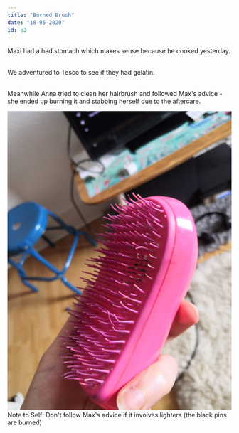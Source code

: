 ```yaml
---
title: "Burned Brush"
date: "18-05-2020"
id: 62
---
```

Maxi had a bad stomach which makes sense because he cooked yesterday. <br><br>

We adventured to Tesco to see if they had gelatin. <br><br>

Meanwhile Anna tried to clean her hairbrush and followed Max's advice - she ended up burning it and stabbing herself due to the aftercare.

![Burned Pins on the Brush](../images/May/18.jpg)
Note to Self: Don't follow Max's advice if it involves lighters (the black pins are burned)